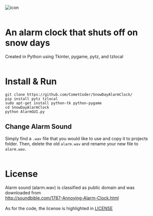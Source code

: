 ![icon](https://dl.dropboxusercontent.com/s/7iz5ono4npkquvq/SnowAlarmVC66aA02a.png)
<br>
<br>
# An alarm clock that shuts off on snow days
Created in Python using Tkinter, pygame, pytz, and tzlocal
<br>
<br>
# Install & Run
```
git clone https://github.com/CometCoder/SnowDayAlarmClock/
pip install pytz tzlocal
sudo apt-get install python-tk python-pygame
cd SnowDayAlarmClock
python AlarmGUI.py
```
## Change Alarm Sound
Simply find a ```.wav``` file that you would like to use and copy it to projects folder. Then, delete the old ```alarm.wav``` and rename your new file to ```alarm.wav```.
<br>
<br>
# License
Alarm sound (alarm.wav) is classified as public domain and was downloaded from <br>
http://soundbible.com/1787-Annoying-Alarm-Clock.html
<br><br>
As for the code, the license is highlighted in [LICENSE](https://github.com/CometCoder/SnowDayAlarmClock/blob/master/LICENSE)
